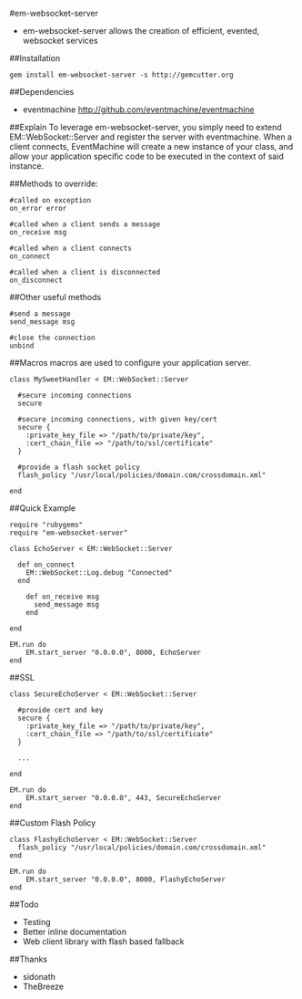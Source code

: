 #em-websocket-server

* em-websocket-server allows the creation of efficient, evented, websocket services

##Installation

	gem install em-websocket-server -s http://gemcutter.org

##Dependencies
- eventmachine http://github.com/eventmachine/eventmachine

##Explain
To leverage em-websocket-server, you simply need to extend EM::WebSocket::Server
and register the server with eventmachine.  When a client connects, EventMachine will
create a new instance of your class, and allow your application specific code to be
executed in the context of said instance.

##Methods to override:
  
    #called on exception
    on_error error
  
    #called when a client sends a message
    on_receive msg
  
    #called when a client connects
    on_connect
  
    #called when a client is disconnected
    on_disconnect
  
##Other useful methods

    #send a message
    send_message msg
  
    #close the connection
    unbind

##Macros
macros are used to configure your application server.

    class MySweetHandler < EM::WebSocket::Server
    
      #secure incoming connections
      secure
  
      #secure incoming connections, with given key/cert
      secure {
        :private_key_file => "/path/to/private/key",
        :cert_chain_file => "/path/to/ssl/certificate"
      }
  
      #provide a flash socket policy
      flash_policy "/usr/local/policies/domain.com/crossdomain.xml"    
    
    end


##Quick Example

    require "rubygems"
    require "em-websocket-server"

    class EchoServer < EM::WebSocket::Server

      def on_connect
        EM::WebSocket::Log.debug "Connected"
      end

    	def on_receive msg
    	  send_message msg
    	end

    end

    EM.run do
    	EM.start_server "0.0.0.0", 8000, EchoServer
    end

##SSL

    class SecureEchoServer < EM::WebSocket::Server

      #provide cert and key
      secure {
        :private_key_file => "/path/to/private/key",
        :cert_chain_file => "/path/to/ssl/certificate"
      }
    
      ...
  
    end

    EM.run do
    	EM.start_server "0.0.0.0", 443, SecureEchoServer
    end

##Custom Flash Policy

    class FlashyEchoServer < EM::WebSocket::Server
      flash_policy "/usr/local/policies/domain.com/crossdomain.xml"
    end

    EM.run do
    	EM.start_server "0.0.0.0", 8000, FlashyEchoServer
    end

##Todo
  * Testing
  * Better inline documentation
  * Web client library with flash based fallback
	
##Thanks
  * sidonath
  * TheBreeze